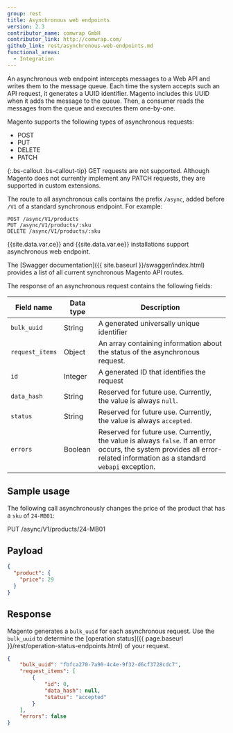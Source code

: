 ```yaml
---
group: rest
title: Asynchronous web endpoints
version: 2.3
contributor_name: comwrap GmbH
contributor_link: http://comwrap.com/
github_link: rest/asynchronous-web-endpoints.md
functional_areas:
  - Integration
---
```


An asynchronous web endpoint intercepts messages to a Web API and writes them to the message queue. Each time the system accepts such an API request, it generates a UUID identifier. Magento includes this UUID when it adds the message to the queue. Then, a consumer reads the messages from the queue and executes them one-by-one.

Magento supports the following types of asynchronous requests:

* POST
* PUT
* DELETE
* PATCH

{:.bs-callout .bs-callout-tip}
GET requests are not supported. Although Magento does not currently implement any PATCH requests, they are supported in custom extensions.

The route to all asynchronous calls contains the prefix `/async`, added before `/V1` of a standard synchronous endpoint. For example:

```
POST /async/V1/products
PUT /async/V1/products/:sku
DELETE /async/V1/products/:sku
```

{{site.data.var.ce}} and {{site.data.var.ee}} installations support asynchronous web endpoint.

The [Swagger documentation]({{ site.baseurl }}/swagger/index.html) provides a list of all current synchronous Magento API routes.

The response of an asynchronous request contains the following fields:

Field name | Data type | Description
--- | --- | ---
`bulk_uuid` | String | A generated universally unique identifier
`request_items` | Object | An array containing information about the status of the asynchronous request.
`id` | Integer | A generated ID that identifies the request 
`data_hash` | String | Reserved for future use. Currently, the value is always `null`. 
`status` | String | Reserved for future use. Currently, the value is always `accepted`.
`errors` | Boolean | Reserved for future use. Currently, the value is always `false`. If an error occurs, the system provides all error-related information as a standard `webapi` exception. 

## Sample usage

The following call asynchronously changes the price of the product that has a `sku` of `24-MB01`:

PUT /async/V1/products/24-MB01

## Payload 

``` json
{
  "product": {
    "price": 29
  }
}
```

## Response

Magento generates a `bulk_uuid` for each asynchronous request. Use the `bulk_uuid` to determine the [operation status]({{ page.baseurl }}/rest/operation-status-endpoints.html) of your request. 

``` json
{
    "bulk_uuid": "fbfca270-7a90-4c4e-9f32-d6cf3728cdc7",
    "request_items": [
        {
            "id": 0,
            "data_hash": null,
            "status": "accepted"
        }
    ],
    "errors": false
}
```

